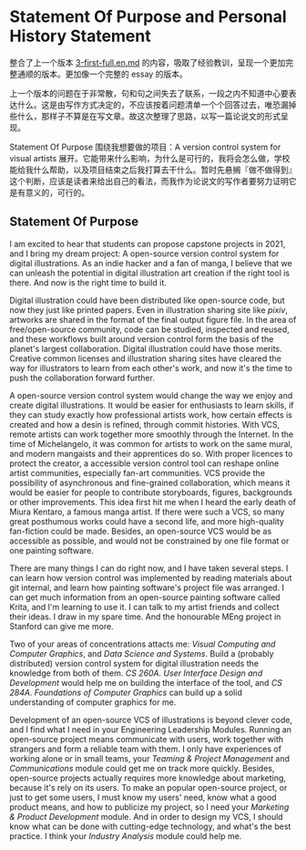Statement Of Purpose and Personal History Statement
===================================================

整合了上一个版本 [3-first-full.en.md](3-first-full.en.md) 的内容，吸取了经验教训，呈现一个更加完整通顺的版本。更加像一个完整的 essay 的版本。

上一个版本的问题在于非常散，句和句之间失去了联系，一段之内不知道中心要表达什么。这是由写作方式决定的，不应该按着问题清单一个个回答过去，唯恐漏掉些什么，那样子不算是在写文章。故这次整理了思路，以写一篇论说文的形式呈现。

Statement Of Purpose 围绕我想要做的项目：A version control system for visual artists 展开。它能带来什么影响，为什么是可行的，我将会怎么做，学校能给我什么帮助，以及项目结束之后我打算去干什么。暂时先悬搁『做不做得到』这个判断，应该是读者来给出自己的看法，而我作为论说文的写作者要努力证明它是有意义的，可行的。

## Statement Of Purpose

I am excited to hear that students can propose capstone projects in 2021, and I bring my dream project: A open-source version control system for digital illustrations. As an indie hacker and a fan of manga, I believe that we can unleash the potential in digital illustration art creation if the right tool is there. And now is the right time to build it.

Digital illustration could have been distributed like open-source code, but now they just like printed papers. Even in illustration sharing site like *pixiv*, artworks are shared in the format of the final output figure file. In the area of free/open-source community, code can be studied, inspected and reused, and these workflows built around version control form the basis of the planet's largest collaboration. Digital illustration could have those merits. Creative common licenses and illustration sharing sites have cleared the way for illustrators to learn from each other's work, and now it's the time to push the collaboration forward further.

A open-source version control system would change the way we enjoy and create digital illustrations. It would be easier for enthusiasts to learn skills, if they can study exactly how professional artists work, how certain effects is created and how a desin is refined, through commit histories. With VCS, remote artists can work together more smoothly through the Internet. In the time of Michelangelo, it was common for artists to work on the same mural, and modern mangaists and their apprentices do so. With proper licences to protect the creator, a accessible version control tool can reshape online artist communities, especially fan-art communities. VCS provide the possibility of asynchronous and fine-grained collaboration, which means it would be easier for people to contribute storyboards, figures, backgrounds or other improvements. This idea first hit me when I heard the early death of Miura Kentaro, a famous manga artist. If there were such a VCS, so many great posthumous works could have a second life, and more high-quality fan-fiction could be made. Besides, an open-source VCS would be as accessible as possible, and would not be constrained by one file format or one painting software.

There are many things I can do right now, and I have taken several steps. I can learn how version control was implemented by reading materials about git internal, and learn how painting software's project file was arranged. I can get much information from an open-source painting software called Krita, and I'm learning to use it. I can talk to my artist friends and collect their ideas. I draw in my spare time. And the honourable MEng project in Stanford can give me more.

Two of your areas of concentrations attacts me: *Visual Computing and Computer Graphics*, and *Data Science and Systems*. Build a (probably distributed) version control system for digital illustration needs the knowledge from both of them. *CS 260A. User Interface Design and Development* would help me on building the interface of the tool, and *CS 284A. Foundations of Computer Graphics* can build up a solid understanding of computer graphics for me.

Development of an open-source VCS of illustrations is beyond clever code, and I find what I need in your Engineering Leadership Modules. Running an open-source project means communicate with users, work together with strangers and form a reliable team with them. I only have experiences of working alone or in small teams, your *Teaming & Project Management* and *Communications* module could get me on track more quickly. Besides, open-source projects actually requires more knowledge about marketing, because it's rely on its users. To make an popular open-source project, or just to get some users, I must know my users' need, know what a good product means, and how to publicize my project, so I need your *Marketing & Product Development* module. And in order to design my VCS, I should know what can be done with cutting-edge technology, and what's the best practice. I think your *Industry Analysis* module could help me.


